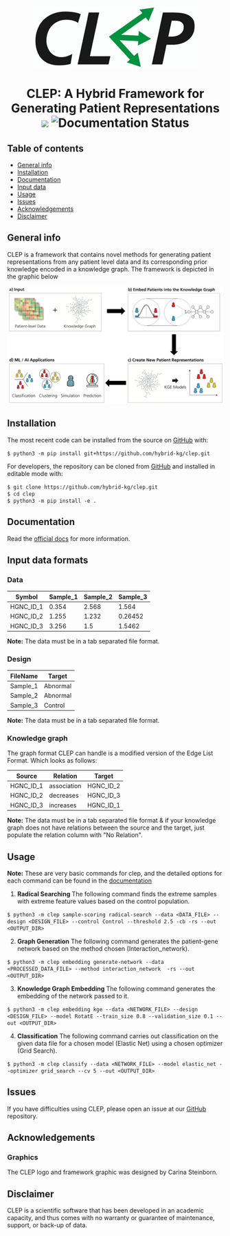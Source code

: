 <p align="center">
  <img src="docs/source/logo.jpg">
</p>

<h1 align="center">
  CLEP: A Hybrid Framework for Generating Patient Representations
  <br/>
  <img src="https://travis-ci.com/hybrid-kg/clep.svg?branch=master" />
  <img src='https://readthedocs.org/projects/clep/badge/?version=latest' alt='Documentation Status' />
</h1>

## Table of contents
* [General info](#general-info)
* [Installation](#installation)
* [Documentation](#documentation)
* [Input data](#input-data-formats)
* [Usage](#usage)
* [Issues](#issues)
* [Acknowledgements](#acknowledgements)
* [Disclaimer](#disclaimer)

## General info
CLEP is a framework that contains novel methods for generating patient representations from any patient level data and its corresponding prior knowledge encoded in a knowledge graph. The framework is depicted in the graphic below

<p align="center">
  <img src="docs/source/framework.jpg">
</p>

## Installation

The most recent code can be installed from the source on [GitHub](https://github.com/hybrid-kg/clep) with:

```
$ python3 -m pip install git+https://github.com/hybrid-kg/clep.git
```

For developers, the repository can be cloned from [GitHub](https://github.com/hybrid-kg/clep) and installed in editable mode with:

```
$ git clone https://github.com/hybrid-kg/clep.git
$ cd clep
$ python3 -m pip install -e .
```

## Documentation
Read the [official docs](https://clep.readthedocs.io/en/latest/) for more information.

## Input data formats

### Data

| Symbol | Sample_1 | Sample_2 | Sample_3 |
| ------ | -------- | -------- | -------- |
| HGNC_ID_1 | 0.354 | 2.568 | 1.564 |
| HGNC_ID_2 | 1.255 | 1.232 | 0.26452 |
| HGNC_ID_3 | 3.256 | 1.5 | 1.5462 |

**Note:** The data must be in a tab separated file format.

### Design

| FileName | Target |
| -------- | ------ |
| Sample_1 | Abnormal |
| Sample_2 | Abnormal |
| Sample_3 | Control |

**Note:** The data must be in a tab separated file format.


### Knowledge graph
The graph format CLEP can handle is a modified version of the Edge List Format. Which looks as follows:

| Source | Relation | Target |
| ------ | -------- | ------ |
| HGNC_ID_1 | association | HGNC_ID_2
| HGNC_ID_2 | decreases | HGNC_ID_3
| HGNC_ID_3 | increases | HGNC_ID_1
    
**Note:** The data must be in a tab separated file format & if your knowledge graph does not have relations between the source and the target, just populate the relation column with "No Relation".


## Usage
**Note:** These are very basic commands for clep, and the detailed options for each command can be found in the [documentation](#documentation)
1. **Radical Searching**
The following command finds the extreme samples with extreme feature values based on the control population.

```
$ python3 -m clep sample-scoring radical-search --data <DATA_FILE> --design <DESIGN_FILE> --control Control --threshold 2.5 -cb -rs --out <OUTPUT_DIR>
```

2. **Graph Generation**
The following command generates the patient-gene network based on the method chosen (Interaction_network).

```
$ python3 -m clep embedding generate-network --data <PROCESSED_DATA_FILE> --method interaction_network  -rs --out <OUTPUT_DIR>
```

3. **Knowledge Graph Embedding**
The following command generates the embedding of the network passed to it.

```
$ python3 -m clep embedding kge --data <NETWORK_FILE> --design <DESIGN_FILE> --model RotatE --train_size 0.8 --validation_size 0.1 --out <OUTPUT_DIR>
```

4. **Classification**
The following command carries out classification on the given data file for a chosen model (Elastic Net) using a chosen optimizer (Grid Search).

```
$ python3 -m clep classify --data <NETWORK_FILE> --model elastic_net --optimizer grid_search --cv 5 --out <OUTPUT_DIR>
```

## Issues
If you have difficulties using CLEP, please open an issue at our [GitHub](https://github.com/hybrid-kg/clep) repository.


## Acknowledgements
### Graphics
The CLEP logo and framework graphic was designed by Carina Steinborn.

## Disclaimer
CLEP is a scientific software that has been developed in an academic capacity, and thus comes with no warranty or guarantee of maintenance, support, or back-up of data.
